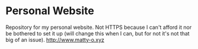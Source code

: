 # Personal Website
Repository for my personal website.
Not HTTPS because I can't afford it nor be bothered to set it up (will change this when I can, but for not it's not that big of an issue).
http://www.matty-o.xyz
